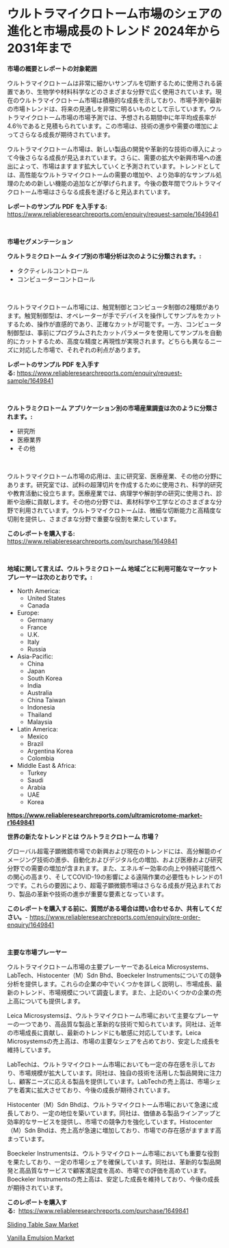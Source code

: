 <p><h1>ウルトラマイクロトーム市場のシェアの進化と市場成長のトレンド 2024年から2031年まで</h1></p><p><strong>市場の概要とレポートの対象範囲</strong></p>
<p><p>ウルトラマイクロトームは非常に細かいサンプルを切断するために使用される装置であり、生物学や材料科学などのさまざまな分野で広く使用されています。現在のウルトラマイクロトーム市場は積極的な成長を示しており、市場予測や最新の市場トレンドは、将来の見通しを非常に明るいものとして示しています。ウルトラマイクロトーム市場の市場予測では、予想される期間中に年平均成長率が4.6％であると見積もられています。この市場は、技術の進歩や需要の増加によってさらなる成長が期待されています。</p><p>ウルトラマイクロトーム市場は、新しい製品の開発や革新的な技術の導入によって今後さらなる成長が見込まれています。さらに、需要の拡大や新興市場への進出によって、市場はますます拡大していくと予測されています。トレンドとしては、高性能なウルトラマイクロトームの需要の増加や、より効率的なサンプル処理のための新しい機能の追加などが挙げられます。今後の数年間でウルトラマイクロトーム市場はさらなる成長を遂げると見込まれています。</p></p>
<p><strong>レポートのサンプル PDF を入手する:</strong> <a href="https://www.reliableresearchreports.com/enquiry/request-sample/1649841">https://www.reliableresearchreports.com/enquiry/request-sample/1649841</a></p>
<p>&nbsp;</p>
<p><strong>市場セグメンテーション</strong></p>
<p><strong>ウルトラミクロトーム タイプ別の市場分析は次のように分類されます。:</strong></p>
<p><ul><li>タクティレルコントロール</li><li>コンピューターコントロール</li></ul></p>
<p>&nbsp;</p>
<p><p>ウルトラマイクロトーム市場には、触覚制御とコンピュータ制御の2種類があります。触覚制御型は、オペレーターが手でデバイスを操作してサンプルをカットするため、操作が直感的であり、正確なカットが可能です。一方、コンピュータ制御型は、事前にプログラムされたカットパラメータを使用してサンプルを自動的にカットするため、高度な精度と再現性が実現されます。どちらも異なるニーズに対応した市場で、それぞれの利点があります。</p></p>
<p><strong>レポートのサンプル PDF を入手する:</strong>&nbsp;<a href="https://www.reliableresearchreports.com/enquiry/request-sample/1649841">https://www.reliableresearchreports.com/enquiry/request-sample/1649841</a></p>
<p>&nbsp;</p>
<p><strong> ウルトラミクロトーム アプリケーション別の市場産業調査は次のように分類されます。:</strong></p>
<p><ul><li>研究所</li><li>医療業界</li><li>その他</li></ul></p>
<p>&nbsp;</p>
<p><p>ウルトラマイクロトーム市場の応用は、主に研究室、医療産業、その他の分野にあります。研究室では、試料の超薄切片を作成するために使用され、科学的研究や教育活動に役立ちます。医療産業では、病理学や解剖学の研究に使用され、診断や治療に貢献します。その他の分野では、素材科学や工学などのさまざまな分野で利用されています。ウルトラマイクロトームは、微細な切断能力と高精度な切削を提供し、さまざまな分野で重要な役割を果たしています。</p></p>
<p><strong>このレポートを購入する:</strong>&nbsp; <a href="https://www.reliableresearchreports.com/purchase/1649841">https://www.reliableresearchreports.com/purchase/1649841</a></p>
<p>&nbsp;</p>
<p><strong>地域に関して言えば、ウルトラミクロトーム 地域ごとに利用可能なマーケットプレーヤーは次のとおりです。:</strong></p>
<p><ul>
    <li>
        North America:
        <ul>
            <li>United States</li>
            <li>Canada</li>
        </ul>
    </li>
    <li>
        Europe:
        <ul>
            <li>Germany</li>
            <li>France</li>
            <li>U.K.</li>
            <li>Italy</li>
            <li>Russia</li>
        </ul>
    </li>
    <li>
        Asia-Pacific:
        <ul>
            <li>China</li>
            <li>Japan</li>
            <li>South Korea</li>
            <li>India</li>
            <li>Australia</li>
            <li>China Taiwan</li>
            <li>Indonesia</li>
            <li>Thailand</li>
            <li>Malaysia</li>
        </ul>
    </li>
    <li>
        Latin America:
        <ul>
            <li>Mexico</li>
            <li>Brazil</li>
            <li>Argentina Korea</li>
            <li>Colombia</li>
        </ul>
    </li>
    <li>
        Middle East & Africa:
        <ul>
            <li>Turkey</li>
            <li>Saudi</li>
            <li>Arabia</li>
            <li>UAE</li>
            <li>Korea</li>
        </ul>
    </li>
    </ul></p>
<p><strong><a href="https://www.reliableresearchreports.com/ultramicrotome-market-r1649841">https://www.reliableresearchreports.com/ultramicrotome-market-r1649841</a></strong>&nbsp;</p>
<p><strong>世界の新たなトレンドとは ウルトラミクロトーム 市場？</strong></p>
<p><p>グローバル超電子顕微鏡市場での新興および現在のトレンドには、高分解能のイメージング技術の進歩、自動化およびデジタル化の増加、および医療および研究分野での需要の増加が含まれます。また、エネルギー効率の向上や持続可能性への関心の高まり、そしてCOVID-19の影響による遠隔作業の必要性もトレンドの1つです。これらの要因により、超電子顕微鏡市場はさらなる成長が見込まれており、製品の革新や技術の進歩が重要な要素となっています。</p></p>
<p><strong>このレポートを購入する前に、質問がある場合は問い合わせるか、共有してください。</strong>- <a href="https://www.reliableresearchreports.com/enquiry/pre-order-enquiry/1649841">https://www.reliableresearchreports.com/enquiry/pre-order-enquiry/1649841</a></p>
<p>&nbsp;</p>
<p><strong>主要な市場プレーヤー</strong></p>
<p><p>ウルトラマイクロトーム市場の主要プレーヤーであるLeica Microsystems、LabTech、Histocenter（M）Sdn Bhd、Boeckeler Instrumentsについての競争分析を提供します。これらの企業の中でいくつかを詳しく説明し、市場成長、最新のトレンド、市場規模について調査します。また、上記のいくつかの企業の売上高についても提供します。</p><p>Leica Microsystemsは、ウルトラマイクロトーム市場において主要なプレーヤーの一つであり、高品質な製品と革新的な技術で知られています。同社は、近年の市場成長に貢献し、最新のトレンドにも敏感に対応しています。Leica Microsystemsの売上高は、市場の主要なシェアを占めており、安定した成長を維持しています。</p><p>LabTechは、ウルトラマイクロトーム市場においても一定の存在感を示しており、市場規模が拡大しています。同社は、独自の技術を活用した製品開発に注力し、顧客ニーズに応える製品を提供しています。LabTechの売上高は、市場シェアを着実に拡大させており、今後の成長が期待されています。</p><p>Histocenter（M）Sdn Bhdは、ウルトラマイクロトーム市場において急速に成長しており、一定の地位を築いています。同社は、価値ある製品ラインアップと効率的なサービスを提供し、市場での競争力を強化しています。Histocenter（M）Sdn Bhdは、売上高が急速に増加しており、市場での存在感がますます高まっています。</p><p>Boeckeler Instrumentsは、ウルトラマイクロトーム市場においても重要な役割を果たしており、一定の市場シェアを確保しています。同社は、革新的な製品開発と高品質なサービスで顧客満足度を高め、市場での評価を高めています。Boeckeler Instrumentsの売上高は、安定した成長を維持しており、今後の成長が期待されています。</p></p>
<p><strong>このレポートを購入する:</strong>&nbsp;&nbsp;<a href="https://www.reliableresearchreports.com/purchase/1649841">https://www.reliableresearchreports.com/purchase/1649841</a></p>
<p><p><a href="https://github.com/PeterParrish5/Market-Research-Report-List-4/blob/main/sliding-table-saw-market.md">Sliding Table Saw Market</a></p><p><a href="https://changeable-paste-463.notion.site/Vanilla-Emulsion-Market-Furnishes-Information-on-Market-Share-Market-Trends-and-Market-Growth-0f5d4320e500454bab0d6fe5e608aedc">Vanilla Emulsion Market</a></p></p>